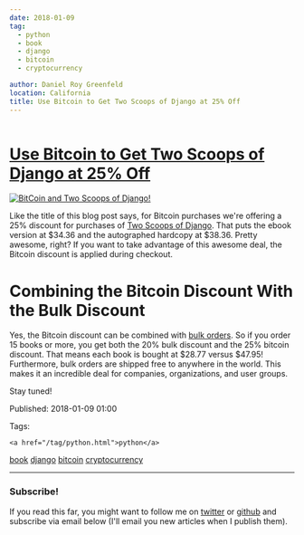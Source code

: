 ```yaml
---
date: 2018-01-09
tag: 
  - python
  - book
  - django
  - bitcoin
  - cryptocurrency

author: Daniel Roy Greenfeld
location: California
title: Use Bitcoin to Get Two Scoops of Django at 25% Off
---
```

<div class="twelve wide column">

<h1 class="ui block header">
<div class="content">
<a href="/25-percent-bitcoin-sale-two-scoops-of-django.html">Use Bitcoin to Get Two Scoops of Django at 25% Off</a>
</div>
</h1>
<p><a href="https://www.pydanny.com/25-percent-bitcoin-sale-two-scoops-of-django.html" target="_blank"><img alt="BitCoin and Two Scoops of Django!" src="https://raw.githubusercontent.com/pydanny/pydanny.github.com/master/static/bitcointsd111.png"/></a></p>
<p>Like the title of this blog post says, for Bitcoin purchases we're
offering a 25% discount for purchases of <a href="https://www.twoscoopspress.com/products/two-scoops-of-django-1-11" target="_blank">Two Scoops of
Django</a>.
That puts the ebook version at $34.36 and the autographed hardcopy at
$38.36. Pretty awesome, right? If you want to take advantage of this
awesome deal, the Bitcoin discount is applied during checkout.</p>
<h1 id="combining-the-bitcoin-discount-with-the-bulk-discount">Combining the Bitcoin Discount With the Bulk Discount</h1>
<p>Yes, the Bitcoin discount can be combined with <a href="https://www.twoscoopspress.com/products/two-scoops-of-django-1-11?variant=42846677327" target="_blank">bulk
orders</a>.
So if you order 15 books or more, you get both the 20% bulk discount and
the 25% bitcoin discount. That means each book is bought at $28.77
versus $47.95! Furthermore, bulk orders are shipped free to anywhere in
the world. This makes it an incredible deal for companies,
organizations, and user groups.</p>
<p>Stay tuned!</p>
<p>Published: 2018-01-09 01:00</p>
<p>Tags:
  
    <a href="/tag/python.html">python</a>
<a href="/tag/book.html">book</a>
<a href="/tag/django.html">django</a>
<a href="/tag/bitcoin.html">bitcoin</a>
<a href="/tag/cryptocurrency.html">cryptocurrency</a>
</p>
<hr/>
<h3 class="ui header">Subscribe!</h3>
<p>If you read this far, you might want to follow me on <a href="https://twitter.com/pydanny">twitter</a> or <a href="https://github.com/pydanny">github</a> and subscribe via email below (I'll email you new articles when I publish them).</p>
<!-- Begin MailChimp Signup Form -->
</div>